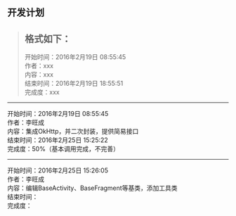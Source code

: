 ## 开发计划 ##

> 格式如下：
> ---
> 开始时间：2016年2月19日 08:55:45  
> 作者：xxx  
> 内容：xxx  
> 结束时间：2016年2月19日 18:55:51  
> 完成度：xxx  

---
开始时间：2016年2月19日 08:55:45  
作者：李旺成  
内容：集成OkHttp，并二次封装，提供简易接口  
结束时间：2016年2月25日 15:25:22  
完成度：50%（基本调用完成，不完善）  

---
开始时间：2016年2月25日 15:26:05  
作者：李旺成  
内容：编辑BaseActivity、BaseFragment等基类，添加工具类  
结束时间：  
完成度：  
  

